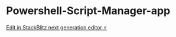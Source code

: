 # Powershell-Script-Manager-app

[Edit in StackBlitz next generation editor ⚡️](https://stackblitz.com/~/github.com/avelops/Powershell-Script-Manager-app)